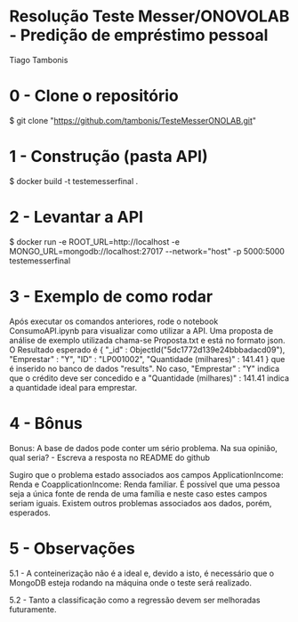 # Resolução Teste Messer/ONOVOLAB - Predição de empréstimo pessoal

Tiago Tambonis

# 0 - Clone o repositório
$ git clone "https://github.com/tambonis/TesteMesserONOLAB.git"

# 1 - Construção (pasta API)

$ docker build -t testemesserfinal . 

# 2 - Levantar a API

$ docker run -e ROOT_URL=http://localhost -e MONGO_URL=mongodb://localhost:27017 --network="host" -p 5000:5000 testemesserfinal

# 3 - Exemplo de como rodar

Após executar os comandos anteriores, rode o notebook ConsumoAPI.ipynb para visualizar como utilizar a API. 
Uma proposta de análise de exemplo utilizada chama-se Proposta.txt e está no formato json.
O Resultado esperado é { "_id" : ObjectId("5dc1772d139e24bbbadacd09"), "Emprestar" : "Y", "ID" : "LP001002", "Quantidade (milhares)" : 141.41 } que é inserido no banco de dados "results". No caso, "Emprestar" : "Y" indica que o crédito deve ser concedido e a "Quantidade (milhares)" : 141.41 indica a quantidade ideal para emprestar. 

# 4 - Bônus

Bonus: A base de dados pode conter um sério problema. Na sua opinião, qual seria? - Escreva a resposta no README do github

Sugiro que o problema estado associados aos campos ApplicationIncome: Renda e CoapplicationIncome: Renda familiar. 
É possível que uma pessoa seja a única fonte de renda de uma família e neste caso estes campos seriam iguais. Existem outros problemas associados aos dados, porém, esperados.

# 5 - Observações

5.1 - A conteinerização não é a ideal e, devido a isto, é necessário que o MongoDB esteja rodando na máquina onde o teste será realizado.

5.2 - Tanto a classificação como a regressão devem ser melhoradas futuramente.
